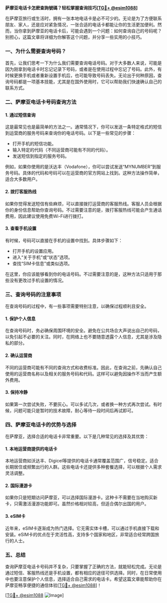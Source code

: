 **萨摩亚电话卡怎麽查詢號碼？轻松掌握查询技巧[[TG💪+ @esim1088](https://t.me/s/esim1088)]**

在萨摩亚旅行或生活时，拥有一张本地电话卡是必不可少的。无论是为了方便联系朋友、家人，还是应对紧急情况，一张合适的电话卡都能让你的生活更加便利。然而，当你拿到萨摩亚的电话卡后，可能会遇到一个问题：如何查询自己的号码呢？别担心，这篇文章将详细为你解答这个问题，并分享一些实用的小技巧。

### 一、为什么需要查询号码？

首先，让我们思考一下为什么我们需要查询电话号码。对于大多数人来说，可能是因为刚拿到电话卡时忘记记录下号码，或者是在使用过程中忘记了号码。此外，有时候更换手机或者重新设置手机后，也可能导致号码丢失。无论出于何种原因，查询号码都是一项基本技能，尤其是在国外使用时，它可以帮助我们快速确认自己的联系方式。

### 二、萨摩亚电话卡号码查询方法

#### 1. **通过短信查询**
这是最常见也是最简单的方法之一。通常情况下，你可以发送一条特定格式的短信到运营商的服务号码来查询你的电话号码。以下是一些常见的步骤：

- 打开手机的短信功能。
- 输入特定的代码（不同运营商可能有不同的代码）。
- 发送短信到指定的服务号码。

例如，如果你使用的是沃达丰（Vodafone），你可以尝试发送“MYNUMBER”到服务号码。具体的代码和号码可以在运营商的官方网站上找到。这种方法操作简单，适合大多数用户。

#### 2. **拨打客服热线**
如果你觉得发送短信有些麻烦，可以直接拨打运营商的客服热线。客服人员会根据你的身份信息帮助你查询号码。不过需要注意的是，拨打客服热线可能会产生通话费用，因此建议使用免费Wi-Fi进行拨打。

#### 3. **查看手机设置**
有时候，号码可以直接在手机的设置中找到。具体步骤如下：
- 打开手机的设置应用。
- 进入“关于手机”或“状态”选项。
- 查找“SIM卡信息”或类似选项。

在这里，你应该能够看到你的电话号码。不过需要注意的是，这种方法只适用于那些没有更改过手机设置的情况。

### 三、查询号码的注意事项

在查询号码的过程中，有一些事项需要特别注意，以确保过程顺利且安全。

#### 1. **保护个人信息**
在查询号码时，务必确保周围环境的安全。避免在公共场合大声说出自己的号码，以免引起不必要的关注。同时，在网络上也不要随意透露个人信息，尤其是涉及隐私的部分。

#### 2. **确认运营商**
不同的运营商可能有不同的查询方式和收费标准。因此，在查询之前，先确认自己使用的运营商名称以及相关的服务号码和代码。这样可以避免因操作不当而产生额外费用。

#### 3. **保持冷静**
如果第一次尝试失败，不要灰心。可以多试几次，或者换一种方式再次尝试。有时候，问题可能只是暂时的技术故障，耐心等待一段时间后再试即可。

### 四、萨摩亚电话卡的优势与选择

在萨摩亚，选择合适的电话卡非常重要。以下是几种常见的选择及其优势：

#### 1. **本地运营商提供的电话卡**
本地运营商如沃达丰、Digicel等提供的电话卡通常覆盖范围广，信号稳定。适合长期居住或频繁出行的人群。这些电话卡还提供多种套餐选择，可以根据个人需求灵活调整。

#### 2. **国际漫游卡**
如果你只是短期访问萨摩亚，可以选择国际漫游卡。这种卡不需要在当地购买新卡，只需激活漫游功能即可。虽然价格相对较高，但适合偶尔出国的用户。

#### 3. **eSIM卡**
近年来，eSIM卡逐渐成为热门选择。它无需实体卡槽，可以通过手机直接下载和安装。eSIM卡的优点在于灵活性高，支持多个国家和地区，非常适合经常跨国旅行的人士。

### 五、总结

查询萨摩亚电话卡号码并不复杂，只要掌握了正确的方法，就能轻松完成。无论是通过短信、客服热线还是手机设置，都有相应的途径可供选择。同时，在日常使用中也要注意保护个人信息，选择适合自己需求的电话卡。希望这篇文章能帮助你在萨摩亚畅享便捷的通信体验[[TG💪+ @esim1088](https://t.me/s/esim1088)]！

[[TG💪+ @esim1088](https://t.me/s/esim1088) ![Image](https://i.postimg.cc/4NQfJmqS/Snipaste-2025-05-13-00-14-12.png)]